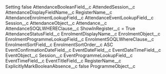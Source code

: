 <?xml version="1.0" encoding="UTF-8"?>
<CustomMetadata xmlns="http://soap.sforce.com/2006/04/metadata" xmlns:xsi="http://www.w3.org/2001/XMLSchema-instance" xmlns:xsd="http://www.w3.org/2001/XMLSchema">
    <label>Setting</label>
    <protected>false</protected>
    <values>
        <field>AttendanceBooleanField__c</field>
        <value xsi:type="xsd:string">AttendedSession__c</value>
    </values>
    <values>
        <field>AttendanceDisplayFieldName__c</field>
        <value xsi:type="xsd:string">RegisterName__c</value>
    </values>
    <values>
        <field>AttendanceEnrolmentLookupField__c</field>
        <value xsi:nil="true"/>
    </values>
    <values>
        <field>AttendanceEventLookupField__c</field>
        <value xsi:type="xsd:string">Session__c</value>
    </values>
    <values>
        <field>AttendanceObject__c</field>
        <value xsi:type="xsd:string">Attendance__c</value>
    </values>
    <values>
        <field>AttendanceSOQLWHEREClause__c</field>
        <value xsi:type="xsd:string">ShowInRegister__c = True</value>
    </values>
    <values>
        <field>AttendanceStatusField__c</field>
        <value xsi:nil="true"/>
    </values>
    <values>
        <field>EnrolmentDisplayName__c</field>
        <value xsi:nil="true"/>
    </values>
    <values>
        <field>EnrolmentObject__c</field>
        <value xsi:nil="true"/>
    </values>
    <values>
        <field>EnrolmentProgrammeLookupField__c</field>
        <value xsi:nil="true"/>
    </values>
    <values>
        <field>EnrolmentSOQLWhereClause__c</field>
        <value xsi:nil="true"/>
    </values>
    <values>
        <field>EnrolmentSortField__c</field>
        <value xsi:nil="true"/>
    </values>
    <values>
        <field>EnrolmentSortOrder__c</field>
        <value xsi:type="xsd:string">ASC</value>
    </values>
    <values>
        <field>EventConfirmationDateField__c</field>
        <value xsi:nil="true"/>
    </values>
    <values>
        <field>EventDateField__c</field>
        <value xsi:nil="true"/>
    </values>
    <values>
        <field>EventDateTimeField__c</field>
        <value xsi:nil="true"/>
    </values>
    <values>
        <field>EventObject__c</field>
        <value xsi:type="xsd:string">Session__c</value>
    </values>
    <values>
        <field>EventProgrammeLookupField__c</field>
        <value xsi:nil="true"/>
    </values>
    <values>
        <field>EventTimeField__c</field>
        <value xsi:nil="true"/>
    </values>
    <values>
        <field>EventTitleField__c</field>
        <value xsi:type="xsd:string">RegisterName__c</value>
    </values>
    <values>
        <field>ExplicitlyMarkBooleanAbsence__c</field>
        <value xsi:type="xsd:boolean">false</value>
    </values>
    <values>
        <field>ProgrammeObject__c</field>
        <value xsi:nil="true"/>
    </values>
</CustomMetadata>
